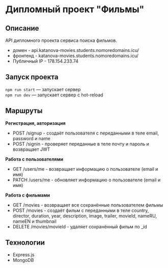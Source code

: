 # Дипломный проект "Фильмы" 

## Описание

API дипломного проекта сервиса поиска фильмов. 
* домен - api.katanova-movies.students.nomoredomains.icu/ 
* фронтенд - katanova-movies.students.nomoredomains.icu/ 
* Публичный IP - 178.154.233.74 

## Запуск проекта

`npm run start` — запускает сервер   
`npm run dev` — запускает сервер с hot-reload

## Маршруты 

**Регистрация, авторизация** 

* POST /signup - создаёт пользователя с переданными в теле email, password и name 
* POST /signin - проверяет переданные в теле почту и пароль и возвращает JWT 

**Работа с пользователями** 

* GET /users/me - возвращает информацию о пользователе (email и имя) 
* PATCH /users/me - обновляет информацию о пользователе (email и имя) 

**Работа с фильмами** 

* GET /movies - возвращает все сохранённые пользователем фильмы 
* POST /movies - создаёт фильм с переданными в теле country, director, duration, year, description, image, trailer, movieId, nameRU, nameEN и thumbnail 
* DELETE /movies/movieId - удаляет сохранённый фильм по _id 

## Технологии

* Express.js 
* MongoDB

